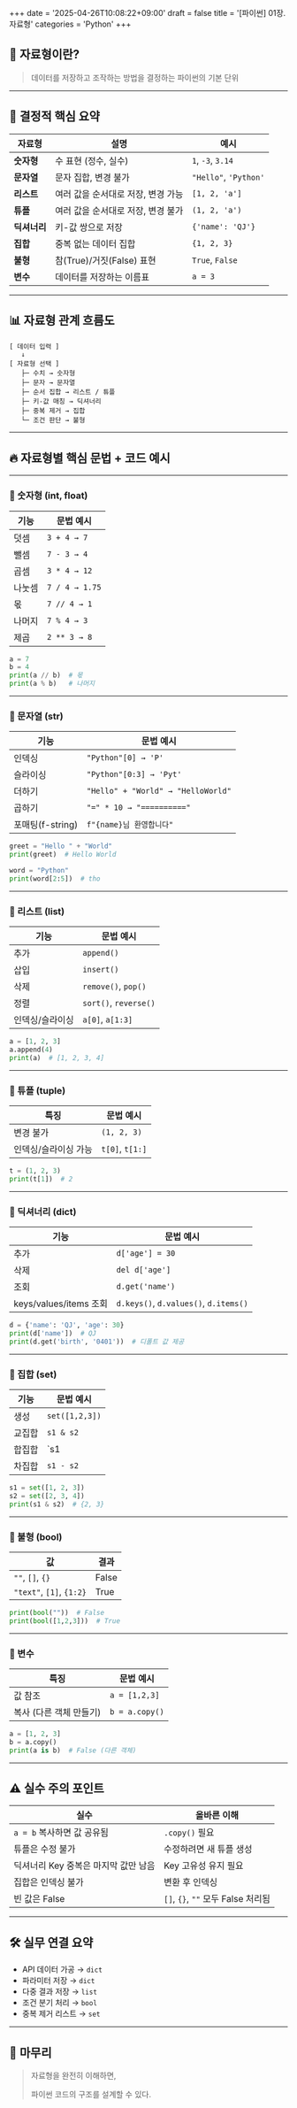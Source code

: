 +++
date = '2025-04-26T10:08:22+09:00'
draft = false
title = '[파이썬] 01장. 자료형'
categories = 'Python'
+++

## 📌 자료형이란?

> 데이터를 저장하고 조작하는 방법을 결정하는 파이썬의 기본 단위
> 

---

## 🧠 결정적 핵심 요약

| 자료형 | 설명 | 예시 |
| --- | --- | --- |
| **숫자형** | 수 표현 (정수, 실수) | `1`, `-3`, `3.14` |
| **문자열** | 문자 집합, 변경 불가 | `"Hello"`, `'Python'` |
| **리스트** | 여러 값을 순서대로 저장, 변경 가능 | `[1, 2, 'a']` |
| **튜플** | 여러 값을 순서대로 저장, 변경 불가 | `(1, 2, 'a')` |
| **딕셔너리** | 키-값 쌍으로 저장 | `{'name': 'QJ'}` |
| **집합** | 중복 없는 데이터 집합 | `{1, 2, 3}` |
| **불형** | 참(True)/거짓(False) 표현 | `True`, `False` |
| **변수** | 데이터를 저장하는 이름표 | `a = 3` |

---

## 📊 자료형 관계 흐름도

```
[ 데이터 입력 ]
   ↓
[ 자료형 선택 ]
   ├─ 수치 → 숫자형
   ├─ 문자 → 문자열
   ├─ 순서 집합 → 리스트 / 튜플
   ├─ 키-값 매칭 → 딕셔너리
   ├─ 중복 제거 → 집합
   └─ 조건 판단 → 불형

```

---

## 🔥 자료형별 핵심 문법 + 코드 예시

---

### 🧩 숫자형 (int, float)

| 기능 | 문법 예시 |
| --- | --- |
| 덧셈 | `3 + 4 → 7` |
| 뺄셈 | `7 - 3 → 4` |
| 곱셈 | `3 * 4 → 12` |
| 나눗셈 | `7 / 4 → 1.75` |
| 몫 | `7 // 4 → 1` |
| 나머지 | `7 % 4 → 3` |
| 제곱 | `2 ** 3 → 8` |

```python
a = 7
b = 4
print(a // b)  # 몫
print(a % b)   # 나머지

```

---

### 🧩 문자열 (str)

| 기능 | 문법 예시 |
| --- | --- |
| 인덱싱 | `"Python"[0] → 'P'` |
| 슬라이싱 | `"Python"[0:3] → 'Pyt'` |
| 더하기 | `"Hello" + "World" → "HelloWorld"` |
| 곱하기 | `"=" * 10 → "=========="` |
| 포매팅(f-string) | `f"{name}님 환영합니다"` |

```python
greet = "Hello " + "World"
print(greet)  # Hello World

word = "Python"
print(word[2:5])  # tho

```

---

### 🧩 리스트 (list)

| 기능 | 문법 예시 |
| --- | --- |
| 추가 | `append()` |
| 삽입 | `insert()` |
| 삭제 | `remove()`, `pop()` |
| 정렬 | `sort()`, `reverse()` |
| 인덱싱/슬라이싱 | `a[0]`, `a[1:3]` |

```python
a = [1, 2, 3]
a.append(4)
print(a)  # [1, 2, 3, 4]

```

---

### 🧩 튜플 (tuple)

| 특징 | 문법 예시 |
| --- | --- |
| 변경 불가 | `(1, 2, 3)` |
| 인덱싱/슬라이싱 가능 | `t[0]`, `t[1:]` |

```python
t = (1, 2, 3)
print(t[1])  # 2

```

---

### 🧩 딕셔너리 (dict)

| 기능 | 문법 예시 |
| --- | --- |
| 추가 | `d['age'] = 30` |
| 삭제 | `del d['age']` |
| 조회 | `d.get('name')` |
| keys/values/items 조회 | `d.keys()`, `d.values()`, `d.items()` |

```python
d = {'name': 'QJ', 'age': 30}
print(d['name'])  # QJ
print(d.get('birth', '0401'))  # 디폴트 값 제공

```

---

### 🧩 집합 (set)

| 기능 | 문법 예시 |
| --- | --- |
| 생성 | `set([1,2,3])` |
| 교집합 | `s1 & s2` |
| 합집합 | `s1 |
| 차집합 | `s1 - s2` |

```python
s1 = set([1, 2, 3])
s2 = set([2, 3, 4])
print(s1 & s2)  # {2, 3}

```

---

### 🧩 불형 (bool)

| 값 | 결과 |
| --- | --- |
| `""`, `[]`, `{}` | False |
| `"text"`, `[1]`, `{1:2}` | True |

```python
print(bool(""))  # False
print(bool([1,2,3]))  # True

```

---

### 🧩 변수

| 특징 | 문법 예시 |
| --- | --- |
| 값 참조 | `a = [1,2,3]` |
| 복사 (다른 객체 만들기) | `b = a.copy()` |

```python
a = [1, 2, 3]
b = a.copy()
print(a is b)  # False (다른 객체)

```

---

## ⚠️ 실수 주의 포인트

| 실수 | 올바른 이해 |
| --- | --- |
| `a = b` 복사하면 값 공유됨 | `.copy()` 필요 |
| 튜플은 수정 불가 | 수정하려면 새 튜플 생성 |
| 딕셔너리 Key 중복은 마지막 값만 남음 | Key 고유성 유지 필요 |
| 집합은 인덱싱 불가 | 변환 후 인덱싱 |
| 빈 값은 False | `[]`, `{}`, `""` 모두 False 처리됨 |

---

## 🛠️ 실무 연결 요약

- API 데이터 가공 → `dict`
- 파라미터 저장 → `dict`
- 다중 결과 저장 → `list`
- 조건 분기 처리 → `bool`
- 중복 제거 리스트 → `set`

---

## 🏁 마무리

> 자료형을 완전히 이해하면,
> 
> 
> 파이썬 코드의 구조를 설계할 수 있다.
>
